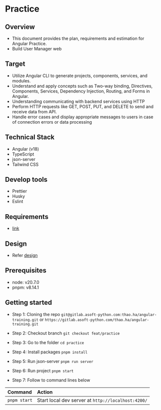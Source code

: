 # Practice

## Overview

- This document provides the plan, requirements and estimation for Angular Practice.
- Build User Manager web

## Target

- Utilize Angular CLI to generate projects, components, services, and modules.
- Understand and apply concepts such as Two-way binding, Directives, Components, Services, Dependency Injection, Routing, and Forms in Angular.
- Understanding communicating with backend services using HTTP
- Perform HTTP requests like GET, POST, PUT, and DELETE to send and receive data from API.
- Handle error cases and display appropriate messages to users in case of connection errors or data processing

## Technical Stack

- Angular (v18)
- TypeScript
- json-server
- Tailwind CSS

## Develop tools

- Prettier
- Husky
- Eslint

## Requirements

- [link](https://docs.google.com/document/d/1qBeLnJHOZbj89ECMKn8YByYUaYOzLvbGXtF_PKzSBOI/edit)

## Design

- Refer [design](https://webix.com/demos/user-manager/)

## Prerequisites

- node: v20.7.0
- pnpm: v8.14.1

## Getting started

- Step 1: Cloning the repo
  `git@gitlab.asoft-python.com:thao.ha/angular-training.git`
  or
  `https://gitlab.asoft-python.com/thao.ha/angular-training.git`

- Step 2: Checkout branch `git checkout feat/practice`

- Step 3: Go to the folder `cd practice`

- Step 4: Install packages `pnpm install`

- Step 5: Run json-server `pnpm run server`

- Step 6: Run project `pnpm start`

- Step 7: Follow to command lines below

| Command      | Action                                             |
| :----------- | :------------------------------------------------- |
| `pnpm start` | Start local dev server at `http://localhost:4200/` |
